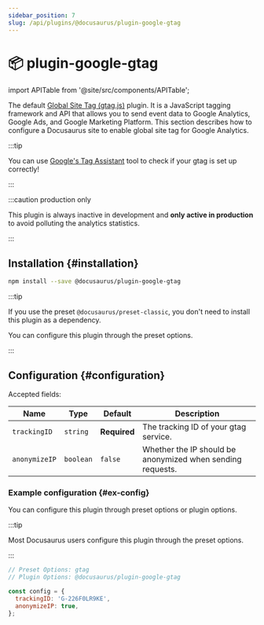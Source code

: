 ```yaml
---
sidebar_position: 7
slug: /api/plugins/@docusaurus/plugin-google-gtag
---
```


# 📦 plugin-google-gtag

import APITable from '@site/src/components/APITable';

The default [Global Site Tag (gtag.js)](https://developers.google.com/analytics/devguides/collection/gtagjs/) plugin. It is a JavaScript tagging framework and API that allows you to send event data to Google Analytics, Google Ads, and Google Marketing Platform. This section describes how to configure a Docusaurus site to enable global site tag for Google Analytics.

:::tip

You can use [Google's Tag Assistant](https://tagassistant.google.com/) tool to check if your gtag is set up correctly!

:::

:::caution production only

This plugin is always inactive in development and **only active in production** to avoid polluting the analytics statistics.

:::

## Installation {#installation}

```bash npm2yarn
npm install --save @docusaurus/plugin-google-gtag
```

:::tip

If you use the preset `@docusaurus/preset-classic`, you don't need to install this plugin as a dependency.

You can configure this plugin through the preset options.

:::

## Configuration {#configuration}

Accepted fields:

<APITable>

| Name | Type | Default | Description |
| --- | --- | --- | --- |
| `trackingID` | `string` | **Required** | The tracking ID of your gtag service. |
| `anonymizeIP` | `boolean` | `false` | Whether the IP should be anonymized when sending requests. |

</APITable>

### Example configuration {#ex-config}

You can configure this plugin through preset options or plugin options.

:::tip

Most Docusaurus users configure this plugin through the preset options.

:::

```js config-tabs
// Preset Options: gtag
// Plugin Options: @docusaurus/plugin-google-gtag

const config = {
  trackingID: 'G-226F0LR9KE',
  anonymizeIP: true,
};
```
